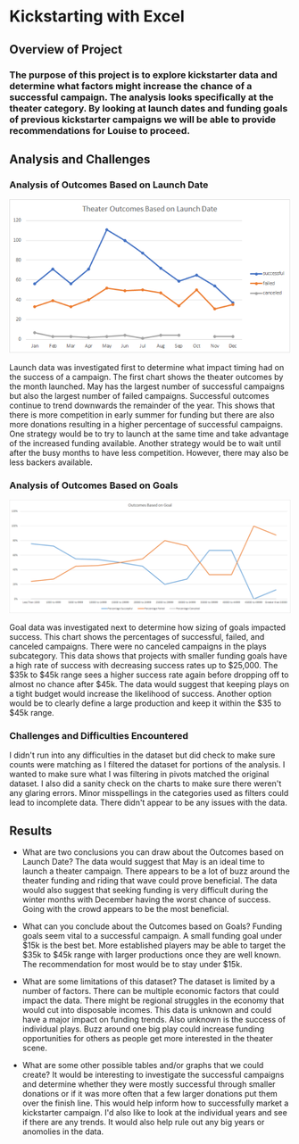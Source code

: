 # Kickstarting with Excel

## Overview of Project

### The purpose of this project is to explore kickstarter data and determine what factors might increase the chance of a successful campaign.  The analysis looks specifically at the theater category.  By looking at launch dates and funding goals of previous kickstarter campaigns we will be able to provide recommendations for Louise to proceed.

## Analysis and Challenges

### Analysis of Outcomes Based on Launch Date

![Launch Date](/Resources/Theater_Outcomes_vs_Launch.png)

Launch data was investigated first to determine what impact timing had on the success of a campaign.  The first chart shows the theater outcomes by the month launched. May has the largest number of successful campaigns but also the largest number of failed campaigns. Successful outcomes continue to trend downwards the remainder of the year.  This shows that there is more competition in early summer for funding but there are also more donations resulting in a higher percentage of successful campaigns.  One strategy would be to try to launch at the same time and take advantage of the increased funding available.  Another strategy would be to wait until after the busy months to have less competition.  However, there may also be less backers available.

### Analysis of Outcomes Based on Goals

![Goals](/Resources/Outcomes_vs_Goals.png)

Goal data was investigated next to determine how sizing of goals impacted success. This chart shows the percentages of successful, failed, and canceled campaigns.  There were no canceled campaigns in the plays subcategory.  This data shows that projects with smaller funding goals have a high rate of success with decreasing success rates up to $25,000.  The $35k to $45k range sees a higher success rate again before dropping off to almost no chance after $45k.  The data would suggest that keeping plays on a tight budget would increase the likelihood of success.  Another option would be to clearly define a large production and keep it within the $35 to $45k range.

### Challenges and Difficulties Encountered

I didn't run into any difficulties in the dataset but did check to make sure counts were matching as I filtered the dataset for portions of the analysis.  I wanted to make sure what I was filtering in pivots matched the original dataset.  I also did a sanity check on the charts to make sure there weren't any glaring errors.  Minor misspellings in the categories used as filters could lead to incomplete data.  There didn't appear to be any issues with the data.

## Results

- What are two conclusions you can draw about the Outcomes based on Launch Date?  The data would suggest that May is an ideal time to launch a theater campaign.  There appears to be a lot of buzz around the theater funding and riding that wave could prove beneficial.  The data would also suggest that seeking funding is very difficult during the winter months with December having the worst chance of success.  Going with the crowd appears to be the most beneficial.

- What can you conclude about the Outcomes based on Goals?  Funding goals seem vital to a successful campaign.  A small funding goal under $15k is the best bet.  More established players may be able to target the $35k to $45k range with larger productions once they are well known.  The recommendation for most would be to stay under $15k.

- What are some limitations of this dataset?  The dataset is limited by a number of factors.  There can be multiple economic factors that could impact the data.  There might be regional struggles in the economy that would cut into disposable incomes.  This data is unknown and could have a major impact on funding trends.  Also unknown is the success of individual plays.  Buzz around one big play could increase funding opportunities for others as people get more interested in the theater scene.

- What are some other possible tables and/or graphs that we could create?  It would be interesting to investigate the successful campaigns and determine whether they were mostly successful through smaller donations or if it was more often that a few larger donations put them over the finish line.  This would help inform how to successfully market a kickstarter campaign.  I'd also like to look at the individual years and see if there are any trends.  It would also help rule out any big years or anomolies in the data.

